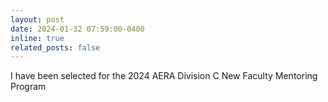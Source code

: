 ```yaml
---
layout: post
date: 2024-01-32 07:59:00-0400
inline: true
related_posts: false
---
```


I have been selected for the 2024 AERA Division C New Faculty Mentoring Program  
